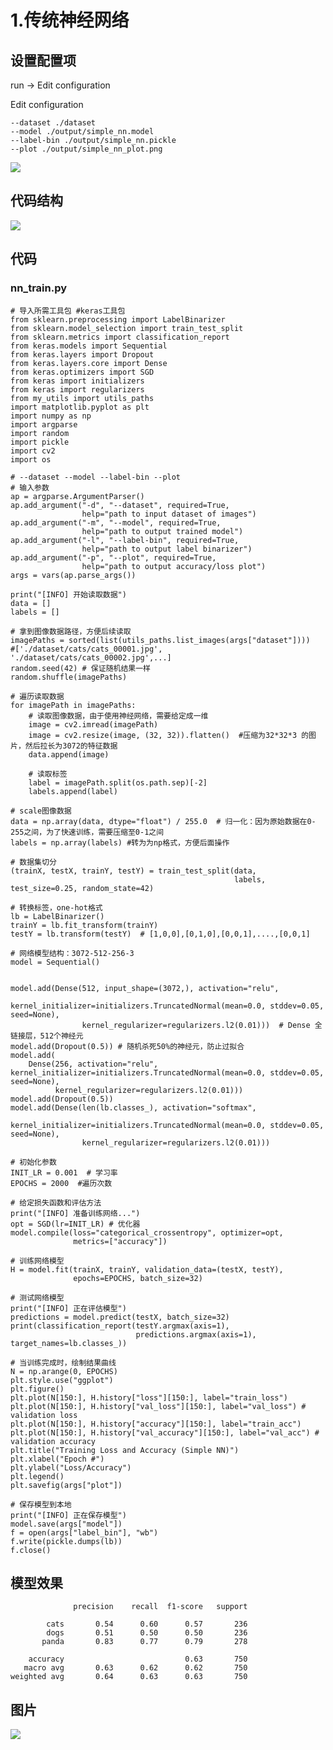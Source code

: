# 1.传统神经网络


## 设置配置项

run -> Edit configuration 

Edit configuration

	--dataset ./dataset
	--model ./output/simple_nn.model
	--label-bin ./output/simple_nn.pickle
	--plot ./output/simple_nn_plot.png
	
![](Images/1.png)	


## 代码结构

![](Images/2.png)	

## 代码

### nn_train.py

	# 导入所需工具包 #keras工具包
	from sklearn.preprocessing import LabelBinarizer
	from sklearn.model_selection import train_test_split
	from sklearn.metrics import classification_report
	from keras.models import Sequential
	from keras.layers import Dropout
	from keras.layers.core import Dense
	from keras.optimizers import SGD
	from keras import initializers
	from keras import regularizers
	from my_utils import utils_paths
	import matplotlib.pyplot as plt
	import numpy as np
	import argparse
	import random
	import pickle
	import cv2
	import os
	
	# --dataset --model --label-bin --plot
	# 输入参数
	ap = argparse.ArgumentParser()
	ap.add_argument("-d", "--dataset", required=True,
	                help="path to input dataset of images")
	ap.add_argument("-m", "--model", required=True,
	                help="path to output trained model")
	ap.add_argument("-l", "--label-bin", required=True,
	                help="path to output label binarizer")
	ap.add_argument("-p", "--plot", required=True,
	                help="path to output accuracy/loss plot")
	args = vars(ap.parse_args())
	
	print("[INFO] 开始读取数据")
	data = []
	labels = []
	
	# 拿到图像数据路径，方便后续读取
	imagePaths = sorted(list(utils_paths.list_images(args["dataset"])))    #['./dataset/cats/cats_00001.jpg', './dataset/cats/cats_00002.jpg',...]
	random.seed(42) # 保证随机结果一样
	random.shuffle(imagePaths)
	
	# 遍历读取数据
	for imagePath in imagePaths:
	    # 读取图像数据，由于使用神经网络，需要给定成一维
	    image = cv2.imread(imagePath)
	    image = cv2.resize(image, (32, 32)).flatten()  #压缩为32*32*3 的图片，然后拉长为3072的特征数据
	    data.append(image)
	
	    # 读取标签
	    label = imagePath.split(os.path.sep)[-2]
	    labels.append(label)
	
	# scale图像数据
	data = np.array(data, dtype="float") / 255.0  # 归一化：因为原始数据在0-255之间，为了快速训练，需要压缩至0-1之间
	labels = np.array(labels) #转为为np格式，方便后面操作
	
	# 数据集切分
	(trainX, testX, trainY, testY) = train_test_split(data,
	                                                  labels, test_size=0.25, random_state=42)
	
	# 转换标签，one-hot格式
	lb = LabelBinarizer()
	trainY = lb.fit_transform(trainY)
	testY = lb.transform(testY)  # [1,0,0],[0,1,0],[0,0,1],....,[0,0,1]
	
	# 网络模型结构：3072-512-256-3 
	model = Sequential()
	
	
	model.add(Dense(512, input_shape=(3072,), activation="relu",
	                kernel_initializer=initializers.TruncatedNormal(mean=0.0, stddev=0.05, seed=None),
	                kernel_regularizer=regularizers.l2(0.01)))  # Dense 全链接层，512个神经元
	model.add(Dropout(0.5)) # 随机杀死50%的神经元，防止过拟合
	model.add(
	    Dense(256, activation="relu", kernel_initializer=initializers.TruncatedNormal(mean=0.0, stddev=0.05, seed=None),
	          kernel_regularizer=regularizers.l2(0.01)))
	model.add(Dropout(0.5))
	model.add(Dense(len(lb.classes_), activation="softmax",
	                kernel_initializer=initializers.TruncatedNormal(mean=0.0, stddev=0.05, seed=None),
	                kernel_regularizer=regularizers.l2(0.01)))
	
	# 初始化参数
	INIT_LR = 0.001  # 学习率
	EPOCHS = 2000  #遍历次数
	
	# 给定损失函数和评估方法
	print("[INFO] 准备训练网络...")
	opt = SGD(lr=INIT_LR) # 优化器
	model.compile(loss="categorical_crossentropy", optimizer=opt,
	              metrics=["accuracy"])
	
	# 训练网络模型
	H = model.fit(trainX, trainY, validation_data=(testX, testY),
	              epochs=EPOCHS, batch_size=32)
	
	# 测试网络模型
	print("[INFO] 正在评估模型")
	predictions = model.predict(testX, batch_size=32)
	print(classification_report(testY.argmax(axis=1),
	                            predictions.argmax(axis=1), target_names=lb.classes_))
	
	# 当训练完成时，绘制结果曲线
	N = np.arange(0, EPOCHS)
	plt.style.use("ggplot")
	plt.figure()
	plt.plot(N[150:], H.history["loss"][150:], label="train_loss")
	plt.plot(N[150:], H.history["val_loss"][150:], label="val_loss") # validation loss
	plt.plot(N[150:], H.history["accuracy"][150:], label="train_acc")
	plt.plot(N[150:], H.history["val_accuracy"][150:], label="val_acc") # validation accuracy
	plt.title("Training Loss and Accuracy (Simple NN)")
	plt.xlabel("Epoch #")
	plt.ylabel("Loss/Accuracy")
	plt.legend()
	plt.savefig(args["plot"])
	
	# 保存模型到本地
	print("[INFO] 正在保存模型")
	model.save(args["model"])
	f = open(args["label_bin"], "wb")
	f.write(pickle.dumps(lb))
	f.close()

## 模型效果

	              precision    recall  f1-score   support
	
	        cats       0.54      0.60      0.57       236
	        dogs       0.51      0.50      0.50       236
	       panda       0.83      0.77      0.79       278
	
	    accuracy                           0.63       750
	   macro avg       0.63      0.62      0.62       750
	weighted avg       0.64      0.63      0.63       750



## 图片

![](Images/3.png)

